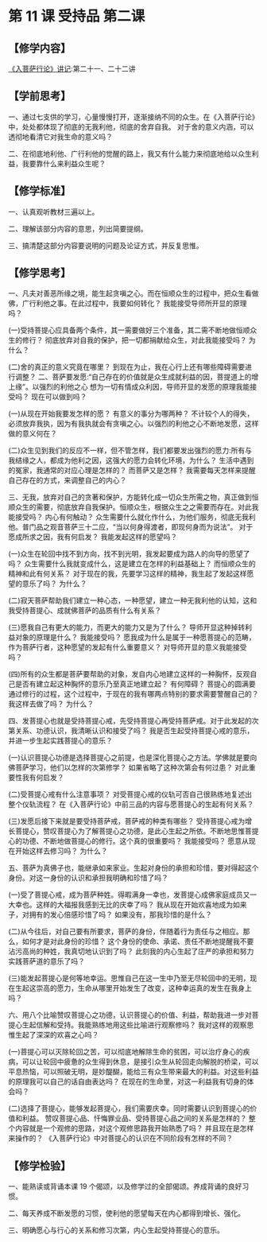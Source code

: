
# 第 11 课 受持品 第二课

## 【修学内容】

[《入菩萨行论》讲记](text):第二十一、二十二讲

## 【学前思考】

一、通过七支供的学习，心量慢慢打开，逐渐接纳不同的众生。在《入菩萨行论》中，处处都体现了彻底的无我利他，彻底的舍弃自我。
对于舍的意义内涵，可以透彻地看清它对我生命的意义吗？

二、在彻底地利他、广行利他的觉醒的路上，我又有什么能力来彻底地给以众生利益，我要靠什么来利益众生呢？

## 【修学标准】

一、认真观听教材三遍以上。

二、理解该部分内容的意思，列出简要提纲。

三、搞清楚这部分内容要说明的问题及论证方式，并反复思惟。

## 【修学思考】

一、凡夫对善恶所缘之境，能生起贪嗔之心。而在恒顺众生的过程中，把众生看做佛，广行利他之事。在此过程中，我要如何转化？
我能接受导师所开显的原理吗？

(一)受持菩提心应具备两个条件，其一需要做好三个准备，其二需不断地做恒顺众生的修行？
彻底放弃对自我的保护，把一切都捐献给众生，对此我能接受吗？
为什么？

(二)舍的真正的意义究竟在哪里？
到现在为止，我在心行上还有哪些障碍需要进行调整？
二、菩萨要发愿:“自己存在的价值就是众生成就利益的因，菩提道上的增上缘”。以强烈的利他之心
想为一切有情成众利因，导师开显的发愿的原理我能接受吗？
现在可以做到吗？

(一)从现在开始我要发怎样的愿？
有意义的事分为哪两种？
不计较个人的得失，必须放弃我执，因为有我执就会有贪嗔之心。以强烈的利他之心不断地发愿，这样做的意义何在？

(二)众生见到我们的反应不一样，但不管怎样，我们都要发出强烈的愿力:所有与我结缘之人，都成为他利之因，这强大的愿力会转化环境，为什么？
生活中遇到的冤家，我通常的对应心理是怎样的？
而菩萨又是怎样？
我需要每天怎样来提醒自己存在的方式，来调整自己的内心？

三、无我，放弃对自己的贪著和保护，方能转化成一切众生所需之物，真正做到恒顺众生的需要，彻底放弃自我保护。恒顺众生，根据众生之之需要而存在。对此我能接受吗？
内心有何触动？
众生需要什么就化作什么，为他们服务，彻底无我利他。普门品之观音菩萨三十二应，“当以何身得渡者，即现何身而为说法”。
对于愿成所求之因，我有何启发？
我能发起这样的愿望吗？

(一)众生在轮回中找不到方向，找不到光明，我发起要成为路人的向导的愿望了吗？
众生需要什么我就变成什么，这是建立在怎样的利益基础上？
而恒顺众生的精神和此有何关系？
对于现在的我，先要学习这样的精神，我生起了发起这样愿望的意乐了吗？
为什么？

(二)寂天菩萨帮助我们建立一种心态，一种愿望，建立一种无我利他的认知，这和我受持菩提心、成就佛菩萨的品质有什么有关系？

(三)愿我自己有更大的能力，而更大的能力又是为了什么？
导师开显这种掉转利益对象的原理是什么？
我能接受吗？
愿我成为什么是属于一种愿菩提心的范畴，作为菩萨行者，这种愿望的发起有什么重要意义？
对导师开显的意义我能接受吗？

(四)所有的众生都是菩萨要帮助的对象，发自内心地建立这样的一种胸怀，反观自己是否有建立起这种胸怀的意乐乃至真正地建立起？
有何障碍？
菩提心的圆满要通过修行的过程，这个过程中，于现在的我有哪两点特别的要求需要警醒自己的？
我这样去做了吗？
为什么？

四、发菩提心也就是受持菩提心戒，先受持菩提心再受持菩萨戒。对于此发起的次第关系、功德认识，我清晰认识和接受了吗？
我是否生起受持菩提心戒的意乐，并进一步生起实践菩提心的意乐？

(一)认识菩提心功德是选择菩提心之前提，也是深化菩提心之方法。学佛就是要向佛菩萨学习，他们以怎样的次第修学？
如果省略了这种次第会有何过患？
对此重要性我有何启发？

(二)受菩提心戒有什么注意事项？
对受菩提心戒的仪轨可否自己很熟练地复述出整个仪轨流程？
在《入菩萨行论》中前三品的内容与愿菩提心的生起有何关系？

(三)发愿后接下来就是要受持菩萨戒，菩萨戒的种类有哪些？
受持菩提心戒为增长菩提心，赞叹菩提心为了解菩提心之功德，是此心生起之所依。不断地思惟菩提心的功德、不断地做菩提心的修行。这个真的很重要吗？
我能接受吗？
愿意从现在开始这样去修习吗？
为什么？

五、菩萨为真佛子也，能继承如来家业。生起对身份的承担和珍惜，要对得起这个身份。对这一身份的认识和承担我明确和珍惜了吗？

(一)受了菩提心戒，成为菩萨种姓。得暇满身一幸也，发菩提心成佛家庭成员又一大幸也。这样的大福报我感到无比的庆幸了吗？
我从现在开始欢喜地成为如来子，对拥有的发心倍感珍惜了吗？
如果没有，那我珍惜的是什么？

(二)从今往后，对自己要有所要求，菩萨的身份，伴随着行为责任与之相应。那么，如何才是对此身份的珍惜？
这个身份的使命、承诺、责任不断地提醒我不要沾污高尚的种姓，我真切地认识到了吗？
此刻我的内心生起了庄严的承担和努力实践菩萨道的意乐了吗？

(三)能发起菩提心是何等地幸运。思惟自己在这一生中乃至无尽轮回中的无明，现在生起这崇高的愿力，生命从哪里开始发生了改变，这种幸运真的发生在我身上吗？

六、用八个比喻赞叹菩提心之功德，认识菩提心的价值、利益，帮助我进一步对菩提心生起信解和受持。我能熟练地用这些比喻进行观察修吗？
我对这样的观察思惟生起了深深的欢喜之心吗？

(一)菩提心可以灭除轮回之苦，可以彻底地解除生命的贫困，可以治疗身心的疾病，可以让轮回中疲惫的众生得到休息，是接引众生从轮回走向解脱的桥梁，可以平息热恼，可以照破无明，是妙醍醐，能给三有众生带来最大的利益。对这些利益的原理我可以自己的话自由表达吗？
在现在的生命里，对这一利益我有切身的体会吗？

(二)选择了菩提心，能够发起菩提心，我们需要庆幸。同时需要认识到菩提心的价值和利益。
赞叹菩提心品、忏悔罪业品、受持菩提心品之间的关系是怎样的？
整个内容就是一个观修的思路，对这个观修思路我开始熟悉了吗？
并且现在是怎样来操作的？
《入菩萨行论》中对菩提心的认识在不同阶段有怎样的不同？

## 【修学检验】

一、能熟读或背诵本课 19 个偈颂，以及修学过的全部偈颂。养成背诵的良好习惯。

二、每天养成不断发愿的习惯，使利他的愿望每天在内心都得到增长、强化。

三、明确愿心与行心的关系和修习次第，内心生起受持菩提心的意乐。
